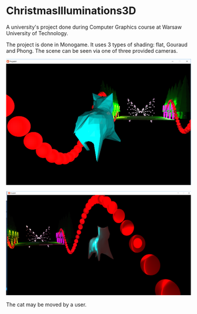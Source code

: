 # ChristmasIlluminations3D

A university's project done during Computer Graphics course at Warsaw University of Technology.

The project is done in Monogame. It uses 3 types of shading: flat, Gouraud and Phong.
The scene can be seen via one of three provided cameras.

![screen](screens/screen1.png)

![screen](screens/screen2.png)

The cat may be moved by a user.
